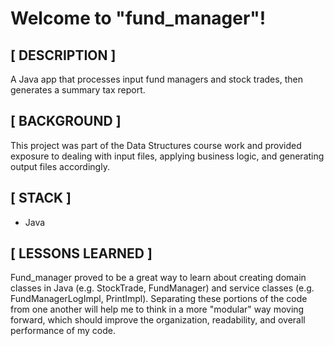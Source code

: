 # Welcome to "fund_manager"!

## [ DESCRIPTION ]
A Java app that processes input fund managers and stock trades, then generates a summary tax report.

## [ BACKGROUND ]
This project was part of the Data Structures course work and provided exposure to dealing with input files, applying business logic, and generating output files accordingly.

## [ STACK ]
- Java

## [ LESSONS LEARNED ]
Fund_manager proved to be a great way to learn about creating domain classes in Java (e.g. StockTrade, FundManager) and service classes (e.g. FundManagerLogImpl, PrintImpl).  Separating these portions of the code from one another will help me to think in a more "modular" way moving forward, which should improve the organization, readability, and overall performance of my code.

